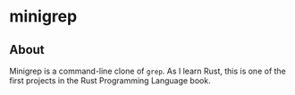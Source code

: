 # minigrep

## About
Minigrep is a command-line clone of `grep`. As I learn Rust, this is one of the first projects in the Rust Programming Language book.